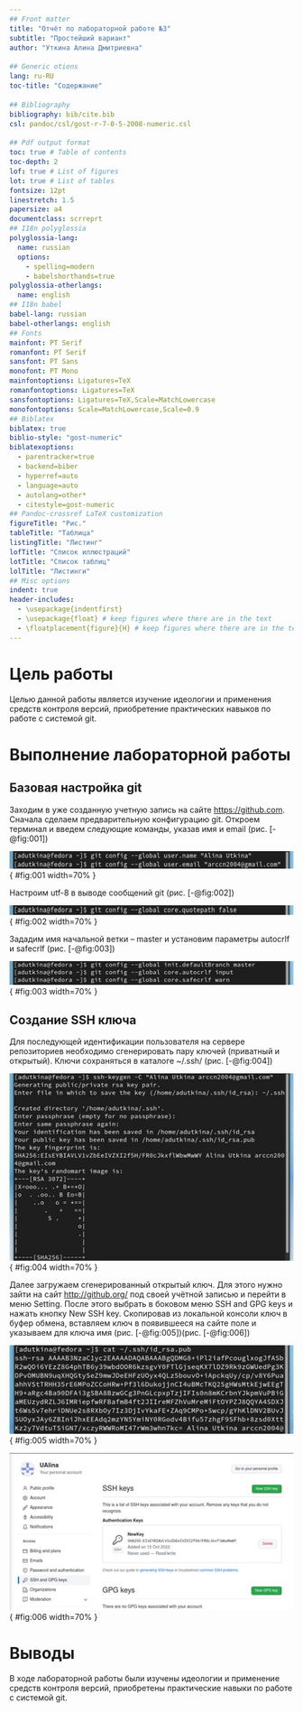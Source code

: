 ```yaml
---
## Front matter
title: "Отчёт по лабораторной работе №3"
subtitle: "Простейший вариант"
author: "Уткина Алина Дмитриевна"

## Generic otions
lang: ru-RU
toc-title: "Содержание"

## Bibliography
bibliography: bib/cite.bib
csl: pandoc/csl/gost-r-7-0-5-2008-numeric.csl

## Pdf output format
toc: true # Table of contents
toc-depth: 2
lof: true # List of figures
lot: true # List of tables
fontsize: 12pt
linestretch: 1.5
papersize: a4
documentclass: scrreprt
## I18n polyglossia
polyglossia-lang:
  name: russian
  options:
	- spelling=modern
	- babelshorthands=true
polyglossia-otherlangs:
  name: english
## I18n babel
babel-lang: russian
babel-otherlangs: english
## Fonts
mainfont: PT Serif
romanfont: PT Serif
sansfont: PT Sans
monofont: PT Mono
mainfontoptions: Ligatures=TeX
romanfontoptions: Ligatures=TeX
sansfontoptions: Ligatures=TeX,Scale=MatchLowercase
monofontoptions: Scale=MatchLowercase,Scale=0.9
## Biblatex
biblatex: true
biblio-style: "gost-numeric"
biblatexoptions:
  - parentracker=true
  - backend=biber
  - hyperref=auto
  - language=auto
  - autolang=other*
  - citestyle=gost-numeric
## Pandoc-crossref LaTeX customization
figureTitle: "Рис."
tableTitle: "Таблица"
listingTitle: "Листинг"
lofTitle: "Список иллюстраций"
lotTitle: "Список таблиц"
lolTitle: "Листинги"
## Misc options
indent: true
header-includes:
  - \usepackage{indentfirst}
  - \usepackage{float} # keep figures where there are in the text
  - \floatplacement{figure}{H} # keep figures where there are in the text
---
```


# Цель работы

Целью данной работы является изучение идеологии и применения средств контроля версий, приобретение практических навыков по работе с системой git.

# Выполнение лабораторной работы

## Базовая настройка git

Заходим в уже созданную учетную запись на сайте https://github.com.
Сначала сделаем предварительную конфигурацию git. Откроем терминал и введем следующие команды, указав имя и email 
(рис. [-@fig:001])

![Указание имени и email ](image/1.jpg){ #fig:001 width=70% }

Настроим utf-8 в выводе сообщений git (рис. [-@fig:002])

![Настройка utf-8 в выводе сообщений](image/2.jpg){ #fig:002 width=70% }

Зададим имя начальной ветки – master и установим параметры autocrlf и safecrlf (рис. [-@fig:003])

![Создание начальной ветка и установка параметров](image/3.jpg){ #fig:003 width=70% }

## Создание SSH ключа

Для последующей идентификации пользователя на сервере репозиториев необходимо сгенерировать пару ключей (приватный и открытый). Ключи сохраняться в каталоге ~/.ssh/ (рис. [-@fig:004])

![Генерация ключей](image/4.jpg){ #fig:004 width=70% }

Далее загружаем сгенерированный открытый ключ. Для этого нужно зайти на сайт http://github.org/ под своей учётной записью и перейти в меню Setting. После этого выбрать в боковом меню SSH and GPG keys и нажать кнопку New SSH key. Скопировав из локальной консоли ключ в буфер обмена, вставляем ключ в появившееся на сайте поле и указываем для ключа имя (рис. [-@fig:005])(рис. [-@fig:006])

![Вывод ключа из файла](image/5.jpg){ #fig:005 width=70% }

![Загрузка сгенерированного открытого ключа](image/6.jpg){ #fig:006 width=70% }

# Выводы

В ходе лабораторной работы были изучены идеологии и применение средств контроля версий, приобретены практические навыки по работе с системой git.


